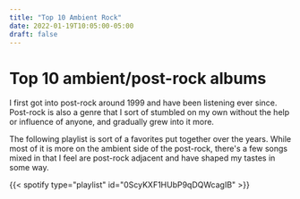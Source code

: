 ```yaml
---
title: "Top 10 Ambient Rock"
date: 2022-01-19T10:05:00-05:00
draft: false
---
```


# Top 10 ambient/post-rock albums

I first got into post-rock around 1999 and have been listening ever since. Post-rock is also a genre that I sort of stumbled on my own without the help or influence of anyone, and gradually grew into it more. 

The following playlist is sort of a favorites put together over the years. While most of it is more on the ambient side of the post-rock, there's a few songs mixed in that I feel are post-rock adjacent and have shaped my tastes in some way. 

{{< spotify type="playlist" id="0ScyKXF1HUbP9qDQWcagIB" >}}